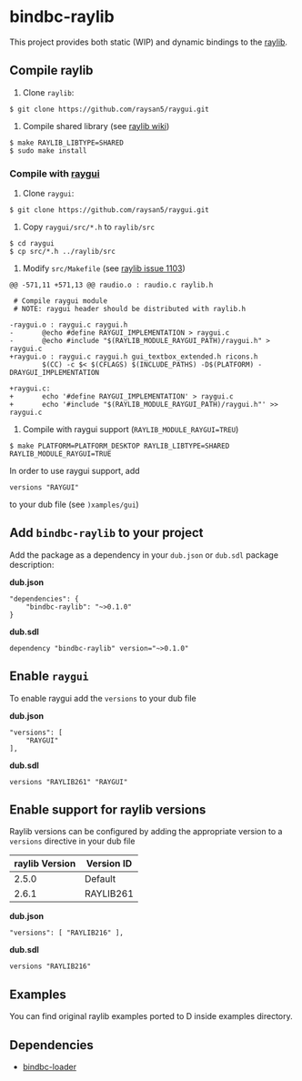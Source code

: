 # bindbc-raylib
This project provides both static (WIP) and dynamic bindings to the [raylib](https://raylib.org/).

## Compile raylib
1. Clone `raylib`:
```
$ git clone https://github.com/raysan5/raygui.git
```

1. Compile shared library (see [raylib wiki](https://github.com/raysan5/raylib/wiki))
```
$ make RAYLIB_LIBTYPE=SHARED
$ sudo make install
```

### Compile with [raygui](https://github.com/raysan5/raygui)

1. Clone `raygui`:
```
$ git clone https://github.com/raysan5/raygui.git
```

1. Copy `raygui/src/*.h` to `raylib/src`

```
$ cd raygui
$ cp src/*.h ../raylib/src
```

1. Modify `src/Makefile` (see [raylib issue 1103](https://github.com/raysan5/raylib/issues/1103))
```
@@ -571,11 +571,13 @@ raudio.o : raudio.c raylib.h

 # Compile raygui module
 # NOTE: raygui header should be distributed with raylib.h

-raygui.o : raygui.c raygui.h
-       @echo #define RAYGUI_IMPLEMENTATION > raygui.c
-       @echo #include "$(RAYLIB_MODULE_RAYGUI_PATH)/raygui.h" > raygui.c
+raygui.o : raygui.c raygui.h gui_textbox_extended.h ricons.h
        $(CC) -c $< $(CFLAGS) $(INCLUDE_PATHS) -D$(PLATFORM) -DRAYGUI_IMPLEMENTATION

+raygui.c:
+       echo '#define RAYGUI_IMPLEMENTATION' > raygui.c
+       echo '#include "$(RAYLIB_MODULE_RAYGUI_PATH)/raygui.h"' >> raygui.c
```

1. Compile with raygui support (`RAYLIB_MODULE_RAYGUI=TREU`)
```
$ make PLATFORM=PLATFORM_DESKTOP RAYLIB_LIBTYPE=SHARED RAYLIB_MODULE_RAYGUI=TRUE
```

In order to use raygui support, add
```
versions "RAYGUI"
```
to your dub file (see `)xamples/gui`)


## Add `bindbc-raylib` to your project
Add the package as a dependency in your `dub.json` or `dub.sdl` package description:

__dub.json__
```
"dependencies": {
    "bindbc-raylib": "~>0.1.0"
}
```

__dub.sdl__
```
dependency "bindbc-raylib" version="~>0.1.0"
```

## Enable `raygui`
To enable raygui  add the `versions` to your dub file

__dub.json__
```
"versions": [
    "RAYGUI"
],
```

__dub.sdl__
```
versions "RAYLIB261" "RAYGUI"
```

## Enable support for raylib versions
Raylib versions can be configured by adding the appropriate version to a `versions` directive in your dub file

| raylib Version | Version ID |
| ---            | ---        |
| 2.5.0          | Default    |
| 2.6.1          | RAYLIB261  |


__dub.json__
```
"versions": [ "RAYLIB216" ],
```

__dub.sdl__
```
versions "RAYLIB216"
```

## Examples
You can find original raylib examples ported to D inside examples directory.

## Dependencies
- [bindbc-loader](https://github.com/BindBC/bindbc-loader)




